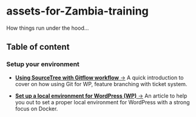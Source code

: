 <a id="top"></a>
# assets-for-Zambia-training
How things run under the hood...

## Table of content

### Setup your environment

- <a href="/8_using_gitflow/">**Using SourceTree with Gitflow workflow** &#8594;</a>
A quick introduction to cover on how using Git for WP, feature branching with ticket system.

- <a href="/7_set_up_a_local_environment/">**Set up a local environment for WordPress (WP)** &#8594;</a>
An article to help you out to set a proper local environment for WordPress with a strong focus on Docker.


 


